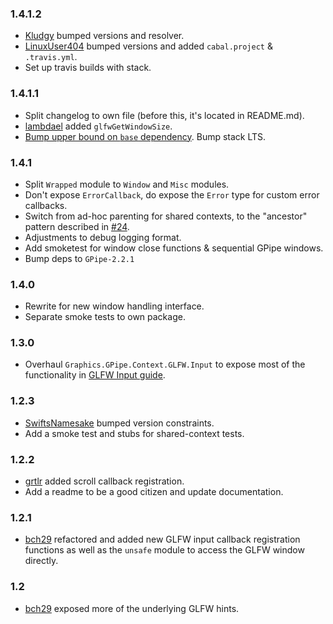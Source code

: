 ### 1.4.1.2

* [Kludgy](https://github.com/LinuxUser404) bumped versions and resolver.
* [LinuxUser404](https://github.com/LinuxUser404) bumped versions and added `cabal.project` & `.travis.yml`.
* Set up travis builds with stack.

### 1.4.1.1

* Split changelog to own file (before this, it's located in README.md).
* [lambdael](https://github.com/lambdael) added `glfwGetWindowSize`.
* [Bump upper bound on `base` dependency](https://github.com/fpco/stackage/issues/2670). Bump stack LTS.

### 1.4.1

* Split `Wrapped` module to `Window` and `Misc` modules.
* Don't expose `ErrorCallback`, do expose  the `Error` type for custom error callbacks.
* Switch from ad-hoc parenting for shared contexts, to the "ancestor" pattern described in [#24](https://github.com/plredmond/GPipe-GLFW/issues/24#issuecomment-299681824).
* Adjustments to debug logging format.
* Add smoketest for window close functions & sequential GPipe windows.
* Bump deps to `GPipe-2.2.1`

### 1.4.0

* Rewrite for new window handling interface.
* Separate smoke tests to own package.

### 1.3.0

* Overhaul `Graphics.GPipe.Context.GLFW.Input` to expose most of the functionality in [GLFW Input guide](http://www.glfw.org/docs/latest/input_guide.html).

### 1.2.3

* [SwiftsNamesake](https://github.com/SwiftsNamesake) bumped version constraints.
* Add a smoke test and stubs for shared-context tests.

### 1.2.2

* [grtlr](https://github.com/grtlr) added scroll callback registration.
* Add a readme to be a good citizen and update documentation.

### 1.2.1

* [bch29](https://github.com/bch29) refactored and added new GLFW input callback registration functions as well as the `unsafe` module to access the GLFW window directly.

### 1.2

* [bch29](https://github.com/bch29) exposed more of the underlying GLFW hints.
